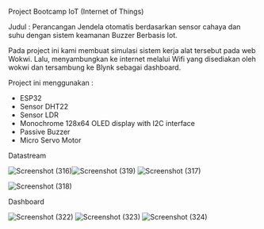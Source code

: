 Project Bootcamp IoT (Internet of Things)

Judul : Perancangan Jendela otomatis berdasarkan sensor cahaya dan suhu dengan sistem keamanan Buzzer Berbasis Iot.

Pada project ini kami membuat simulasi sistem kerja alat tersebut pada web Wokwi. Lalu, menyambungkan ke internet melalui Wifi yang disediakan oleh wokwi dan tersambung ke Blynk sebagai dashboard.

Project ini menggunakan :
- ESP32
-  Sensor DHT22
-  Sensor LDR
-  Monochrome 128x64 OLED display with I2C interface
-  Passive Buzzer
-  Micro Servo Motor

Datastream

![Screenshot (316)](https://github.com/Shofi524/IoT-Bootcamp-Kelompok-1/assets/114796717/6812f56a-912f-4c69-a2d3-b83030dfe67a)![Screenshot (319)](https://github.com/Shofi524/IoT-Bootcamp-Kelompok-1/assets/114796717/c3c046da-445c-4023-ac76-8c7074094b9c)
![Screenshot (317)](https://github.com/Shofi524/IoT-Bootcamp-Kelompok-1/assets/114796717/40b30a1d-3f7b-4415-aa5e-2795d1da46d0)

![Screenshot (318)](https://github.com/Shofi524/IoT-Bootcamp-Kelompok-1/assets/114796717/5e74ee0d-4406-41a0-8d88-9d1b48568603)

Dashboard

![Screenshot (322)](https://github.com/Shofi524/IoT-Bootcamp-Kelompok-1/assets/114796717/7a80f972-535f-4a29-93b7-07f1e30cc6ef)
![Screenshot (323)](https://github.com/Shofi524/IoT-Bootcamp-Kelompok-1/assets/114796717/6fd22c56-5ead-4997-8527-a629991960d2)
![Screenshot (324)](https://github.com/Shofi524/IoT-Bootcamp-Kelompok-1/assets/114796717/079eb769-3c39-4710-acad-a47475b04fd1)



